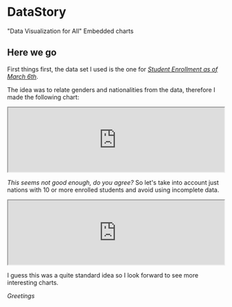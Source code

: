 # DataStory
 "Data Visualization for All" Embedded charts

## Here we go
First things first, the data set I used is the one for [_Student Enrollment as of March 6th_](https://d37djvu3ytnwxt.cloudfront.net/assets/courseware/v1/be80302194af644ee266eb2175507a6c/asset-v1:TrinityX+T005x+1T2017+type@asset+block/dataviz-enrollment-march6.ods).

The idea was to relate genders and nationalities from the data, therefore I made the following chart:

<iframe width="100%" src="https://docs.google.com/spreadsheets/d/1A_XrkENvj4quWMQAdoWS98Ty5l4VEb9N84gMrmAoGzc/pubchart?oid=1225607154&amp;format=interactive"></iframe>

*This seems not good enough, do you agree?* So let's take into account just nations with 10 or more enrolled students and avoid using incomplete data.

<iframe width="100%" src="https://docs.google.com/spreadsheets/d/1A_XrkENvj4quWMQAdoWS98Ty5l4VEb9N84gMrmAoGzc/pubchart?oid=1700708126&amp;format=interactive"></iframe>

I guess this was a quite standard idea so I look forward to see more interesting charts.

_Greetings_

